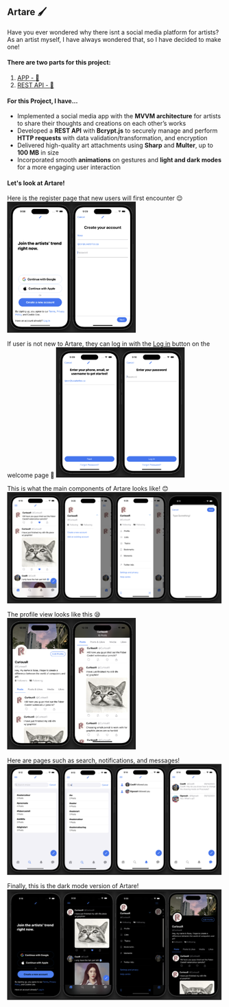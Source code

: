 ## **Artare** :paintbrush:

Have you ever wondered why there isnt a social media platform for artists?
As an artist myself, I have always wondered that, so I have decided to make one!

#### There are two parts for this project:
1. [<u>APP</u> - :link:](https://github.com/CuriousR82/Artare)
2. [<u>REST API</u> - :link:](https://github.com/CuriousR82/artare-api)


#### For this Project, I have...
- Implemented a social media app with the **MVVM architecture** for artists to share their thoughts and creations on each other’s works
- Developed a **REST API** with **Bcrypt.js** to securely manage and perform **HTTP requests** with data validation/transformation, and encryption
- Delivered high-quality art attachments using **Sharp** and **Multer**, up to **100 MB** in size
- Incorporated smooth **animations** on gestures and **light and dark modes** for a more engaging user interaction

#### Let's look at Artare!
Here is the register page that new users will first encounter :relieved: 
<img src="/readme_pics/register.png" width="300"></img>

If user is not new to Artare, they can log in with the [Log in]() button on the welcome page :eyes: 
<img src="/readme_pics/login.png" width="300"></img>

This is what the main components of Artare looks like! :blush: 
<img src="/readme_pics/main.png" width="500"></img>

The profile view looks like this :sleepy: 
<img src="/readme_pics/profile.png" width="300"></img>

Here are pages such as search, notifications, and messages! 
<img src="/readme_pics/search.png" width="500"></img>

Finally, this is the dark mode version of Artare! 
<img src="/readme_pics/dark.png" width="500"></img>

